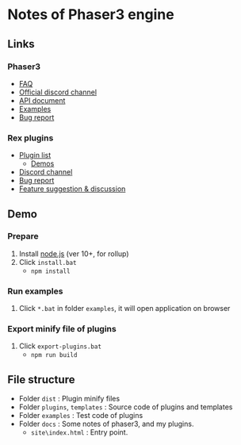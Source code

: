 # Notes of Phaser3 engine

## Links

### Phaser3

- [FAQ](https://github.com/phaser-discord/community/blob/master/FAQ.md)
- [Official discord channel](https://discord.gg/phaser)
- [API document](https://photonstorm.github.io/phaser3-docs/)
- [Examples](https://labs.phaser.io/)
- [Bug report](https://github.com/photonstorm/phaser/issues)

### Rex plugins

- [Plugin list](https://rexrainbow.github.io/phaser3-rex-notes/docs/site/plugin-list/)
    - [Demos](https://codepen.io/rexrainbow/pens/public)
- [Discord channel](https://discord.gg/kWkuFZK)
- [Bug report](https://github.com/rexrainbow/phaser3-rex-notes/issues)
- [Feature suggestion & discussion](https://github.com/rexrainbow/phaser3-rex-notes/discussions)

## Demo

### Prepare

1. Install [node.js](https://nodejs.org/en/) (ver 10+, for rollup)
2. Click `install.bat`
    - `npm install`

### Run examples

1. Click `*.bat` in folder `examples`, it will open application on browser

### Export minify file of plugins

1. Click `export-plugins.bat`
    - `npm run build`

## File structure

- Folder `dist` : Plugin minify files
- Folder `plugins`, `templates` : Source code of plugins and templates
- Folder `examples` : Test code of plugins
- Folder `docs` : Some notes of phaser3, and my plugins.
    - `site\index.html` : Entry point.

